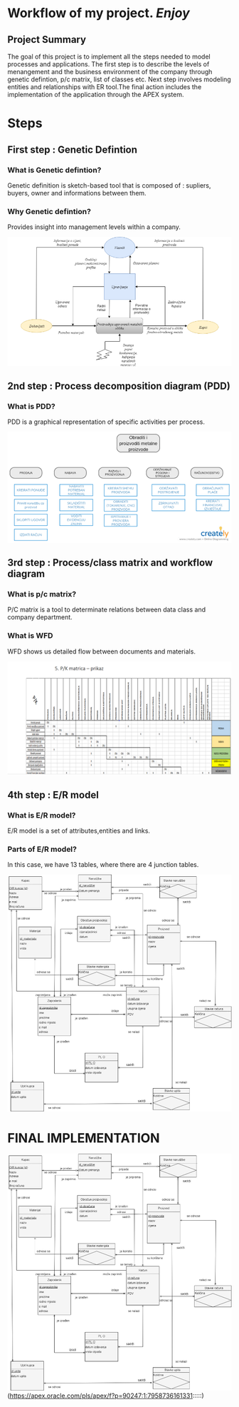 # **Workflow of my project**. _Enjoy_
## Project Summary

  The goal of this project is to implement all the steps needed to model processes and applications. The first step is to describe the levels of menangement and the business environment of the company through genetic defintion, p/c matrix, list of classes etc.
Next step involves modeling entities and relationships with ER tool.The final action includes the implementation of the application through the APEX system.

# Steps 

## First step : Genetic Defintion 

### What is Genetic defintion? 
  Genetic definition is sketch-based tool that is composed of : supliers, buyers, owner and informations between them.
### Why Genetic defintion? 
  Provides insight into management levels within a company.
  
![Image](slike/genetskaDef.png)

## 2nd step : Process decomposition diagram (PDD)

### What is PDD? 
  PDD is a graphical representation of specific activities per process.
  
![Image](slike/pdd_novi.png)

## 3rd step : Process/class matrix and workflow diagram

### What is p/c matrix? 
  P/C matrix is a tool to determinate relations between data class and company department.
### What is WFD 
  WFD shows us detailed flow between documents and materials.

![Image](slike/pk.png)

## 4th step : E/R model

### What is E/R model? 
  E/R model is a set of attributes,entities and links.
  
### Parts of E/R model? 
  In this case, we have 13 tables, where there are 4 junction tables.
  
![Image](slike/er.png)
# FINAL IMPLEMENTATION 
 
![Image](slike/er.png)(https://apex.oracle.com/pls/apex/f?p=90247:1:7958736161331:::::)

